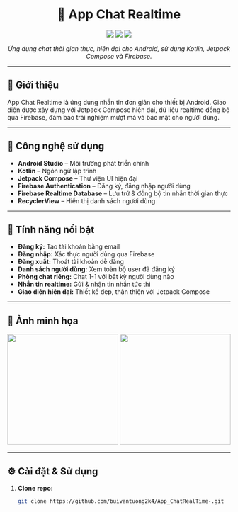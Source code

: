 <h1 align="center">📱 App Chat Realtime</h1>

<p align="center">
  <img src="https://img.shields.io/badge/Kotlin-7F52FF?style=flat&logo=kotlin&logoColor=white"/>
  <img src="https://img.shields.io/badge/Jetpack%20Compose-4285F4?style=flat&logo=android&logoColor=white"/>
  <img src="https://img.shields.io/badge/Firebase-FFCA28?style=flat&logo=firebase&logoColor=white"/>
</p>

<p align="center"><i>Ứng dụng chat thời gian thực, hiện đại cho Android, sử dụng Kotlin, Jetpack Compose và Firebase.</i></p>

---

## 📝 Giới thiệu

App Chat Realtime là ứng dụng nhắn tin đơn giản cho thiết bị Android. Giao diện được xây dựng với Jetpack Compose hiện đại, dữ liệu realtime đồng bộ qua Firebase, đảm bảo trải nghiệm mượt mà và bảo mật cho người dùng.

---

## 🔧 Công nghệ sử dụng

- **Android Studio** – Môi trường phát triển chính
- **Kotlin** – Ngôn ngữ lập trình
- **Jetpack Compose** – Thư viện UI hiện đại
- **Firebase Authentication** – Đăng ký, đăng nhập người dùng
- **Firebase Realtime Database** – Lưu trữ & đồng bộ tin nhắn thời gian thực
- **RecyclerView** – Hiển thị danh sách người dùng

---

## 🚀 Tính năng nổi bật

- **Đăng ký:** Tạo tài khoản bằng email
- **Đăng nhập:** Xác thực người dùng qua Firebase
- **Đăng xuất:** Thoát tài khoản dễ dàng
- **Danh sách người dùng:** Xem toàn bộ user đã đăng ký
- **Phòng chat riêng:** Chat 1-1 với bất kỳ người dùng nào
- **Nhắn tin realtime:** Gửi & nhận tin nhắn tức thì
- **Giao diện hiện đại:** Thiết kế đẹp, thân thiện với Jetpack Compose

---

## 📸 Ảnh minh họa

<!-- Thêm screenshot nếu có -->
<p align="center">
  <img src="assets/screenshot1.png" width="250"/>
  <img src="assets/screenshot2.png" width="250"/>
</p>

---

## ⚙️ Cài đặt & Sử dụng

1. **Clone repo:**
   ```bash
   git clone https://github.com/buivantuong2k4/App_ChatRealTime-.git
